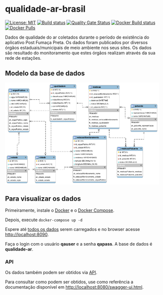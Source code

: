 # qualidade-ar-brasil

[![License: MIT](https://img.shields.io/badge/License-MIT-yellow.svg)](https://opensource.org/licenses/MIT) [![Build status](https://github.com/esign-consulting/qualidade-ar-brasil/workflows/Java%20CI/badge.svg)](https://github.com/esign-consulting/qualidade-ar-brasil/actions?query=workflow%3A%22Java+CI%22) [![Quality Gate Status](https://sonarcloud.io/api/project_badges/measure?project=esign-consulting_qualidade-ar-brasil&metric=alert_status)](https://sonarcloud.io/dashboard?id=esign-consulting_qualidade-ar-brasil) [![Docker Build status](https://img.shields.io/docker/cloud/build/esignbr/qualidade-ar-brasil.svg)](https://hub.docker.com/r/esignbr/qualidade-ar-brasil/builds) [![Docker Pulls](https://img.shields.io/docker/pulls/esignbr/qualidade-ar-brasil.svg)](https://hub.docker.com/r/esignbr/qualidade-ar-brasil)

Dados de qualidade do ar coletados durante o período de existência do aplicativo Post Fumaça Preta. Os dados foram publicados por diversos órgãos estaduais/municipais de meio ambiente nos seus sites. Os dados são resultado do monitoramento que estes órgãos realizam através da sua rede de estações.

## Modelo da base de dados

![Modelo da base de dados](modelo-base-dados.png)

## Para visualizar os dados

Primeiramente, instale o [Docker](https://docs.docker.com/install) e o [Docker Compose](https://docs.docker.com/compose/install).

Depois, execute `docker-compose up -d`

Espere até [todos os dados](qualidade-ar.sql) serem carregados e no browser acesse <http://localhost:8090>.

Faça o login com o usuário **qauser** e a senha **qapass**. A base de dados é **qualidade-ar**.

### API

Os dados também podem ser obtidos via [API](https://pt.wikipedia.org/wiki/Interface_de_programa%C3%A7%C3%A3o_de_aplica%C3%A7%C3%B5es).

Para consultar como podem ser obtidos, use como referência a documentação disponível em <http://localhost:8080/swagger-ui.html>.
